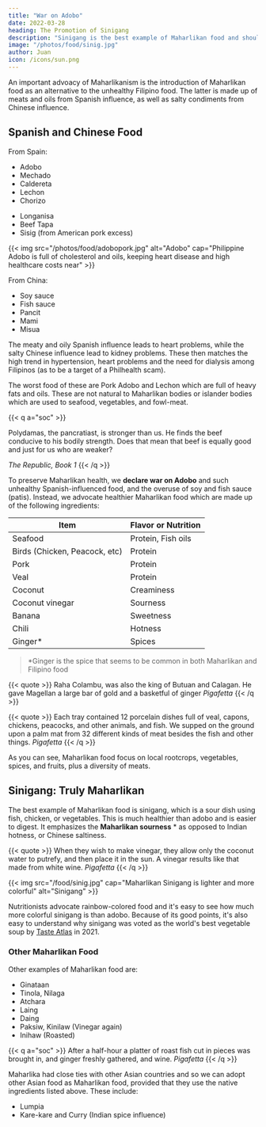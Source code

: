 ```yaml
---
title: "War on Adobo"
date: 2022-03-28
heading: The Promotion of Sinigang
description: "Sinigang is the best example of Maharlikan food and should be promoted over the unhealthy Filipino food called adobo"
image: "/photos/food/sinig.jpg"
author: Juan
icon: /icons/sun.png
---
```


<!-- Current cuisine, referenced with Pigafetta's records show what are the essential ingredients of Maharlikan food -->


An important advoacy of Maharlikanism is the introduction of Maharlikan food as an alternative to the unhealthy Filipino food. The latter is made up of meats and oils from Spanish influence, as well as salty condiments from Chinese influence. 

## Spanish and Chinese Food

From Spain:
- Adobo
- Mechado
- Caldereta
- Lechon
- Chorizo
<!-- - Kare kare -->
- Longanisa
- Beef Tapa
- Sisig (from American pork excess)

{{< img src="/photos/food/adobopork.jpg" alt="Adobo" cap="Philippine Adobo is full of cholesterol and oils, keeping heart disease and high healthcare costs near" >}}

From China:
- Soy sauce
- Fish sauce
- Pancit
- Mami
- Misua


The meaty and oily Spanish influence leads to heart problems, while the salty Chinese influence lead to kidney problems. These then matches the high trend in hypertension, heart problems and the need for dialysis among Filipinos (as to be a target of a Philhealth scam).

The worst food of these are Pork Adobo and Lechon which are full of heavy fats and oils. These are not natural to Maharlikan bodies or islander bodies which are used to seafood, vegetables, and fowl-meat. 

{{< q a="soc" >}}
<p>Polydamas, the pancratiast, is stronger than us. He finds the beef conducive to his bodily strength. Does that mean that beef is equally good and just for us who are weaker?</p>
<cite>The Republic, Book 1</cite>
{{< /q >}}


To preserve Maharlikan health, we **declare war on Adobo** and such unhealthy Spanish-influenced food, and the overuse of soy and fish sauce (patis). Instead, we advocate healthier Maharlikan food which are made up of the following ingredients:

<!-- The writings of Pigafetta on the produce of Maharlika show what would make up Maharlikan food: -->

Item | Flavor or Nutrition
--- | ---
Seafood| Protein, Fish oils
Birds (Chicken, Peacock, etc)  | Protein
Pork | Protein
Veal | Protein
Coconut | Creaminess
Coconut vinegar | Sourness
Banana | Sweetness
Chili | Hotness
Ginger* | Spices


> *Ginger is the spice that seems to be common in both Maharlikan and Filipino food


{{< quote >}}
Raha Colambu, was also the king of Butuan and Calagan. He gave Magellan a large bar of gold and a basketful of ginger
<cite>Pigafetta</cite>
{{< /q >}}


{{< quote >}}
Each tray contained 12 porcelain dishes full of veal, capons, chickens, peacocks, and other animals, and fish. We supped on the ground upon a palm mat from 32 different kinds of meat besides the fish and other things.
<cite>Pigafetta</cite>
{{< /q >}}

As you can see, Maharlikan food focus on local rootcrops, vegetables, spices, and fruits, plus a diversity of meats. 


## Sinigang: Truly Maharlikan

The best example of Maharlikan food is sinigang, which is a sour dish using fish, chicken, or vegetables. This is much healthier than adobo and is easier to digest. It emphasizes the **Maharlikan sourness** * as opposed to Indian hotness, or Chinese saltiness.  

{{< quote >}}
When they wish to make vinegar, they allow only the coconut water to putrefy, and then place it in the sun. A vinegar results like that made from white wine.
<cite>Pigafetta</cite>
{{< /q >}}


{{< img src="/food/sinig.jpg" cap="Maharlikan Sinigang is lighter and more colorful" alt="Sinigang" >}}




Nutritionists advocate rainbow-colored food and it's easy to see how much more colorful sinigang is than adobo. Because of its good points, it's also easy to understand why sinigang was voted as the world's best vegetable soup by [Taste Atlas](https://www.tasteatlas.com/sinigang) in 2021.


### Other Maharlikan Food

Other examples of Maharlikan food are:

- Ginataan
- Tinola, Nilaga
- Atchara
- Laing
- Daing
- Paksiw, Kinilaw (Vinegar again)
- Inihaw (Roasted)

{{< q a="soc" >}}
After a half-hour a platter of roast fish cut in pieces was brought in, and ginger freshly gathered, and wine.
<cite>Pigafetta</cite>
{{< /q >}}


Maharlika had close ties with other Asian countries and so we can adopt other Asian food as Maharlikan food, provided that they use the native ingredients listed above. These include:

- Lumpia
- Kare-kare and Curry (Indian spice influence)
